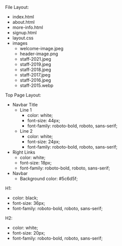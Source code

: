 File Layout:
- index.html
- about.html
- more-info.html
- signup.html
- layout.css
- images
    - welcome-image.jpeg
    - header-image.png
    - staff-2021.jpeg
    - staff-2019.jpeg
    - staff-2018.jpeg
    - staff-2017.jpeg
    - staff-2016.jpeg
    - staff-2015.webp

Top Page Layout:
- Navbar Title
    - Line 1
        - color: white;
        - font-size: 44px;
        - font-family: roboto-bold, roboto, sans-serif;
    - Line 2
        - color: white;
        - font-size: 24px;
        - font-family: roboto-bold, roboto, sans-serif;
- Right Links
    - color: white;
    - font-size: 18px;
    - font-family: roboto-bold, roboto, sans-serif;
- Navbar
    - Background color: #5c6d5f;

H1:
- color: black;
- font-size: 36px;
- font-family: roboto-bold, roboto, sans-serif;

H2:
- color: white;
- font-size: 20px;
- font-family: roboto-bold, roboto, sans-serif;